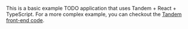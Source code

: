 This is a basic example TODO application that uses Tandem + React + TypeScript. For a more complex example, you can checkout the [Tandem front-end code](../../../packages/front-end/src/components).
